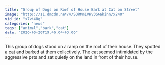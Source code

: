 ```yaml
---
title: "Group of Dogs on Roof of House Bark at Cat on Street"
image: "https://s1.dmcdn.net/v/SQRMm1VHv3SGakinn/x240"
vid_id: "x7vt48g"
categories: "news"
tags: ["animal","bark","cat"]
date: "2020-08-28T19:46:04+03:00"
---
```

This group of dogs stood on a ramp on the roof of their house. They spotted a cat and barked at them collectively. The cat seemed intimidated by the aggressive pets and sat quietly on the land in front of their house.
